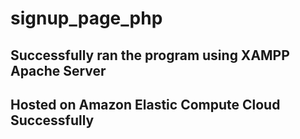 # signup_page_php

## Successfully ran the program using XAMPP Apache Server

## Hosted on Amazon Elastic Compute Cloud Successfully
